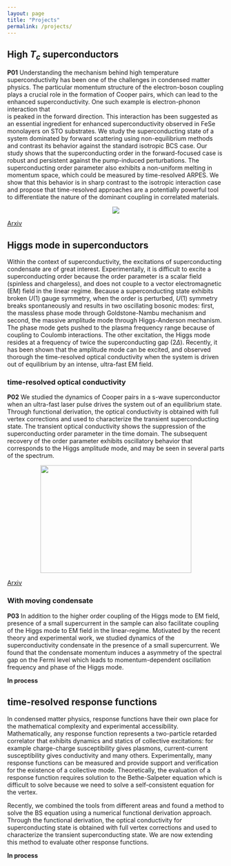 ```yaml
---
layout: page
title: "Projects"
permalink: /projects/
---
```


## High $T_c$ superconductors
 **P01** Understanding the mechanism behind high temperature superconductivity has been one of the challenges in condensed
 matter physics. The particular momentum structure of the electron-boson coupling plays a crucial role in the formation
 of Cooper pairs, which can lead to the enhanced superconductivity. One such example is electron-phonon interaction that                                                     
 is peaked in the forward direction. This interaction has been suggested as an essential ingredient for enhanced
 superconductivity observed in FeSe monolayers on STO substrates. We study the superconducting state of a system
 dominated by forward scattering using non-equilibrium methods and contrast its behavior against the standard isotropic
 BCS case. Our study shows that the superconducting order in the forward-focused case is robust and persistent against
 the pump-induced perturbations. The superconducting order parameter also exhibits a non-uniform melting in momentum
 space, which could be measured by time-resolved ARPES. We show that this behavior is in sharp contrast to the isotropic
 interaction case and propose that time-resolved approaches are a potentially powerful tool to differentiate the nature
 of the dominant coupling in correlated materials.

<p align="center">
<img  src="../images/q0.jpg">
</p>

[Arxiv](https://arxiv.org/abs/1712.10019)

## Higgs mode in superconductors
Within the context of superconductivity, the excitations of superconducting condensate are of great interest.
Experimentally, it is difficult to excite a superconducting order because the order parameter is a scalar field
(spinless and chargeless), and does not couple to a vector electromagnetic (EM) field in the linear regime.
Because a superconducting state exhibits broken $U(1)$ gauge symmetry, when the order is perturbed, $U(1)$
symmetry breaks spontaneously and results in two oscillating bosonic modes: first, the massless phase mode through
Goldstone-Nambu mechanism and second, the massive amplitude mode through Higgs-Anderson mechanism. The phase mode gets
pushed to the plasma frequency range because of coupling to Coulomb interactions. The other excitation, the Higgs mode
resides at a frequency of twice the superconducting gap ($2\Delta$). Recently, it has been shown that the amplitude
mode can be excited, and observed thorough the time-resolved optical conductivity when the system is driven out of equilibrium 
by an intense, ultra-fast EM field.

### time-resolved optical conductivity
**P02** We studied the dynamics of Cooper pairs in a s-wave superconductor when an ultra-fast laser pulse drives the system out of an equilibrium state. Through functional derivation, the optical conductivity is obtained with full
vertex corrections and used to characterize the transient superconducting
state. The transient optical conductivity shows the suppression of the
superconducting order parameter in the time domain. The subsequent recovery
of the order parameter exhibits oscillatory behavior that corresponds to the
Higgs amplitude mode, and may be seen in several parts of the spectrum.

<p align="center">
<img height="250" width="350" src="../images/higgs_pp.jpg">
</p>

[Arxiv](http://arxiv.org/abs/1902.09549)

### With moving condensate
**P03** In addition to the higher order coupling of the Higgs mode to EM field, presence of a small supercurrent in the sample can also facilitate coupling of the Higgs 
mode to EM field in the linear-regime. Motivated by the recent theory and experimental work, we studied dynamics of the superconductivity condensate in the presence 
of a small supercurrent. We found that the condensate momentum induces a asymmetry of the spectral gap on the Fermi level which leads to momentum-dependent 
oscillation frequency and phase of the Higgs mode.

**In process**


## time-resolved response functions
In condensed matter physics, response functions have their own place for the mathematical complexity and experimental accessibility.
Mathematically, any response function represents a two-particle retarded correlator  that exhibits dynamics and statics of
collective excitations: for example charge-charge susceptibility gives plasmons, current-current susceptibility gives
conductivity and many others. Experimentally, many response functions can be measured and provide support and
verification for the existence of a collective mode. Theoretically, the evaluation of a response function requires
solution to the Bethe-Salpeter equation which is difficult to solve because we need to solve a self-consistent equation
for the vertex. 

Recently, we combined the tools from different areas and found a method to solve the BS equation using a numerical
functional derivation approach. Through the functional derivation, the optical conductivity for superconducting state is
obtained with full vertex corrections and used to characterize the transient superconducting state. We are now extending
this method to evaluate other response functions.

**In process**
